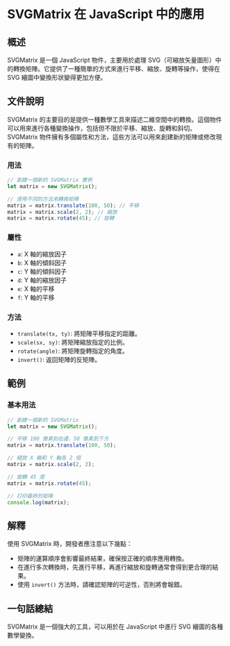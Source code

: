 <!--
Meta Description: # SVGMatrix 在 JavaScript 中的應用 ## 概述 SVGMatrix 是一個 JavaScript 物件，主要用於處理 SVG（可縮放矢量圖形）中的轉換矩陣。它提供了一種簡單的方式來進行平移、縮放、旋轉等操作，使得在 SVG 繪圖中變換形狀變得更加方便。 ## 文件說明 SVG...
Meta Keywords: matrix, svgmatrix, javascript, svg, translate
-->

# SVGMatrix 在 JavaScript 中的應用

## 概述
SVGMatrix 是一個 JavaScript 物件，主要用於處理 SVG（可縮放矢量圖形）中的轉換矩陣。它提供了一種簡單的方式來進行平移、縮放、旋轉等操作，使得在 SVG 繪圖中變換形狀變得更加方便。

## 文件說明
SVGMatrix 的主要目的是提供一種數學工具來描述二維空間中的轉換。這個物件可以用來進行各種變換操作，包括但不限於平移、縮放、旋轉和斜切。SVGMatrix 物件擁有多個屬性和方法，這些方法可以用來創建新的矩陣或修改現有的矩陣。

### 用法
```javascript
// 創建一個新的 SVGMatrix 實例
let matrix = new SVGMatrix();

// 使用不同的方法來轉換矩陣
matrix = matrix.translate(100, 50); // 平移
matrix = matrix.scale(2, 2); // 縮放
matrix = matrix.rotate(45); // 旋轉
```

### 屬性
- `a`: X 軸的縮放因子
- `b`: X 軸的傾斜因子
- `c`: Y 軸的傾斜因子
- `d`: Y 軸的縮放因子
- `e`: X 軸的平移
- `f`: Y 軸的平移

### 方法
- `translate(tx, ty)`: 將矩陣平移指定的距離。
- `scale(sx, sy)`: 將矩陣縮放指定的比例。
- `rotate(angle)`: 將矩陣旋轉指定的角度。
- `invert()`: 返回矩陣的反矩陣。

## 範例
### 基本用法
```javascript
// 創建一個新的 SVGMatrix
let matrix = new SVGMatrix();

// 平移 100 像素到右邊，50 像素到下方
matrix = matrix.translate(100, 50);

// 縮放 X 軸和 Y 軸各 2 倍
matrix = matrix.scale(2, 2);

// 旋轉 45 度
matrix = matrix.rotate(45);

// 打印最終的矩陣
console.log(matrix);
```

## 解釋
使用 SVGMatrix 時，開發者應注意以下幾點：
- 矩陣的運算順序會影響最終結果，確保按正確的順序應用轉換。
- 在進行多次轉換時，先進行平移，再進行縮放和旋轉通常會得到更合理的結果。
- 使用 `invert()` 方法時，請確認矩陣的可逆性，否則將會報錯。

## 一句話總結
SVGMatrix 是一個強大的工具，可以用於在 JavaScript 中進行 SVG 繪圖的各種數學變換。